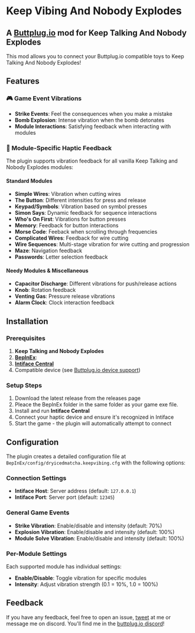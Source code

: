 # Keep Vibing And Nobody Explodes

## A [Buttplug.io](https://buttplug.io/) mod for Keep Talking And Nobody Explodes

This mod allows you to connect your Buttplug.io compatible toys to Keep Talking And Nobody Explodes!

## Features

### 🎮 Game Event Vibrations
- **Strike Events**: Feel the consequences when you make a mistake
- **Bomb Explosion**: Intense vibration when the bomb detonates
- **Module Interactions**: Satisfying feedback when interacting with modules

### 🔧 Module-Specific Haptic Feedback
The plugin supports vibration feedback for all vanilla Keep Talking and Nobody Explodes modules:

#### Standard Modules
- **Simple Wires**: Vibration when cutting wires
- **The Button**: Different intensities for press and release
- **Keypad/Symbols**: Vibration based on symbol presses
- **Simon Says**: Dynamic feedback for sequence interactions
- **Who's On First**: Vibrations for button presses
- **Memory**: Feedback for button interactions
- **Morse Code**: Feeback when scrolling through frequencies
- **Complicated Wires**: Feedback for wire cutting
- **Wire Sequences**: Multi-stage vibration for wire cutting and progression
- **Maze**: Navigation feedback
- **Passwords**: Letter selection feedback

#### Needy Modules & Miscellaneous
- **Capacitor Discharge**: Different vibrations for push/release actions
- **Knob**: Rotation feedback
- **Venting Gas**: Pressure release vibrations
- **Alarm Clock**: Clock interaction feedback

## Installation

### Prerequisites
1. **Keep Talking and Nobody Explodes**
2. **[BepInEx](https://github.com/BepInEx/BepInEx)**: 
3. **[Intiface Central](https://intiface.com/central/)**
4. Compatible device (see [Buttplug.io device support](https://iostindex.com/?filter0Availability=Available,DIY&filter1ButtplugSupport=4))

### Setup Steps
1. Download the latest release from the releases page
2. Pleace the BepInEx folder in the same folder as your game exe file.
3. Install and run **Intiface Central**
4. Connect your haptic device and ensure it's recognized in Intiface
5. Start the game - the plugin will automatically attempt to connect

## Configuration

The plugin creates a detailed configuration file at `BepInEx/config/dryicedmatcha.keepvibing.cfg` with the following options:

### Connection Settings
- **Intiface Host**: Server address (default: `127.0.0.1`)
- **Intiface Port**: Server port (default: `12345`)

### General Game Events
- **Strike Vibration**: Enable/disable and intensity (default: 70%)
- **Explosion Vibration**: Enable/disable and intensity (default: 100%)
- **Module Solve Vibration**: Enable/disable and intensity (default: 100%)

### Per-Module Settings
Each supported module has individual settings:
- **Enable/Disable**: Toggle vibration for specific modules
- **Intensity**: Adjust vibration strength (0.1 = 10%, 1.0 = 100%)

## Feedback
If you have any feedback, feel free to open an issue, [tweet](https://twitter.com/DryIcedMatcha) at me or message me on discord. You'll find me in the [buttplug.io discord](https://discord.buttplug.io/)!